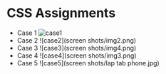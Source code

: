 # CSS Assignments
* Case 1
    ![case1](screen_shots/img1.png)
* Case 2
    ![case2](screen shots/img2.png)
* Case 3
    ![case3](screen shots/img4.png)
* Case 4
    ![case4](screen shots/img3.png)
* Case 5
    ![case5](screen shots/lap tab phone.jpg)




